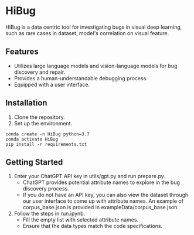 # HiBug

HiBug is a data centric tool for investigating bugs in visual deep learning, such as rare cases in dataset, model's correlation on visual feature.

## Features

- Utilizes large language models and vision-language models for bug discovery and repair.
- Provides a human-understandable debugging process.
- Equipped with a user interface.


## Installation

1. Clone the repository.
2. Set up the environment.
```
conda create -n HiBug python=3.7
conda activate HiBug
pip install -r requirements.txt
```

## Getting Started
1. Enter your ChatGPT API key in utils/gpt.py and run prepare.py.
    - ChatGPT provides potential attribute names to explore in the bug discovery process.
    - If you do not have an API key, you can also view the dataset through our user interface to come up with attribute names. An example of corpus_base.json is provided in exampleData/corpus_base.json.
2. Follow the steps in run.ipynb.
    - Fill the empty list with selected attribute names.
    - Ensure that the data types match the code specifications.
